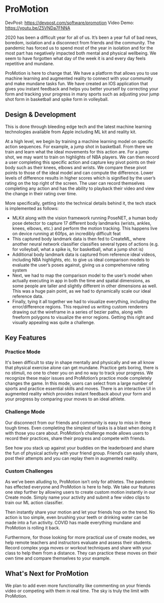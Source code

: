 # ProMotion
DevPost: https://devpost.com/software/promotion
Video Demo: https://youtu.be/Z5VNDa7FNNA

2020 has been a difficult year for all of us. It’s been a year full of bad news, boredom, isolation and a disconnect from friends and the community. The pandemic has forced us to spend most of the year in isolation and for the most part has negatively impacted both mental and physical wellbeing. We seem to have forgotten what day of the week it is and every day feels repetitive and mundane.

ProMotion is here to change that. We have a platform that allows you to use machine learning and augmented reality to connect with your community and make mundane tasks fun. We have created an IOS application that gives you instant feedback and helps you better yourself by correcting your form and tracking your progress in many sports such as adjusting your jump shot form in basketball and spike form in volleyball.

## Design & Development

This is done through bleeding edge tech and the latest machine learning technologies available from Apple including ML kit and reality kit.

At a high level, we begin by training a machine learning model on specific action sequences.  For example, a jump shot in basketball. From there we train and learn what the ideal movements for this action are. For a jump shot, we may want to train on highlights of NBA players. We can then record a user completing this specific action and capture key pivot points on their body such as their knees, elbows and wrists. We compare these pivot points to those of the ideal model and can compute the difference. Lower levels of difference results in higher scores which is signified by the user’s rating on the top right of the screen. The user can record themselves completing any action and has the ability to playback their video and view the change in their rating over time.

More specifically, getting into the technical details behind it, the tech stack is implemented as follows:
- MLKit along with the vision framework running PoseNET, a human body pose detector to capture 17 different body landmarks (wrists, ankles, knees, elbows, etc.) and perform the motion tracking. This happens live on device running at 60fps, an incredibly difficult feat
- This captured body landmark data is then fed to CreateML, where another neural network classifier classifies several types of actions (e.g. for volleyball, what a spike is, for basketball, what a jump shot is)
- Additional body landmark data is captured from reference ideal videos, including NBA highlights, etc. to give us ideal comparison models to evaluate the user’s poses against, giving us a comprehensive rating system
- Next, we had to map the comparison model to the user’s model when actually executing in app in both the time and spatial dimensions, as some people are taller and slightly different in other dimensions as well. This was a huge pain point, as we had to dynamically scale our ideal reference data.
- Finally, tying it all together we had to visualize everything, including the error/difference regions. This required us writing custom renderers drawing out the wireframe in a series of bezier paths, along with freeform polygons to visualize the error regions. Getting this right and visually appealing was quite a challenge.


## Key Features

### Practice Mode

It's been difficult to stay in shape mentally and physically and we all know that physical exercise alone can get mundane. Practice gets boring, there is no stimuli, no one to cheer you on and no way to track your progress. We recognize these major issues and ProMotion’s practice mode completely changes the game. In this mode, users can select from a large number of sports and practice essential skills and moves. There is an interactive UI in augmented reality which provides instant feedback about your form and your progress by comparing your moves to an ideal athlete. 

### Challenge Mode

Our disconnect from our friends and community is easy to miss in these tough times. Even completing the simplest of tasks is a blast when doing it with those you care about. ProMotion’s challenge mode allows users to record their practices, share their progress and compete with friends. 

See how you stack up against your buddies on the leaderboard and share the fun of physical activity with your friend group. Friend’s can easily share, post their attempts and you can replay them in augmented reality.

### Custom Challenges

As we’ve been alluding to, ProMotion isn’t only for athletes. The pandemic has effected everyone and ProMotion is here to help. We take our features one step further by allowing users to create custom motion instantly in our Create mode. Simply name your activity and submit a few video clips to train our ML action classifier. 

Then instantly share your motion and let your friends hop on the trend. No action is too simple, even brushing your teeth or drinking water can be made into a fun activity. COVID has made everything mundane and ProMotion is rolling it back. 

Furthermore, for those looking for more practical use of create modes, we help remote teachers and instructors evaluate and assess their students. Record complex yoga moves or workout techniques and share with your class to help them from a distance. They can practice these moves on their own time and compare themselves to your example.

## What's Next for ProMotion

We plan to add even more functionality like commenting on your friends video or competing with them in real time. The sky is truly the limit with ProMotion.
